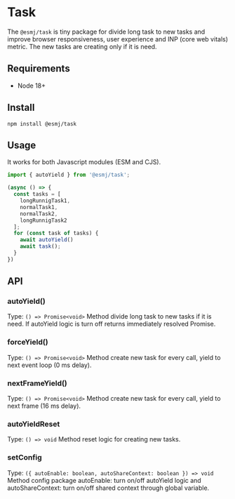 # Task

The `@esmj/task` is tiny package for divide long task to new tasks and improve browser responsiveness, user experience and INP (core web vitals) metric. The new tasks are creating only if it is need.

## Requirements

- Node 18+

## Install

```shell
npm install @esmj/task
```

## Usage

It works for both Javascript modules (ESM and CJS).

```javascript 
import { autoYield } from '@esmj/task';

(async () => {
  const tasks = [
    longRunnigTask1,
    normalTask1,
    normalTask2,
    longRunnigTask2
  ];
  for (const task of tasks) {
    await autoYield()
    await task();
  }
})

```
## API
### autoYield()
Type: `() => Promise<void>`
Method divide long task to new tasks if it is need. If autoYield logic is turn off returns immediately resolved Promise<void>.

### forceYield()
Type: `() => Promise<void>`
Method create new task for every call, yield to next event loop (0 ms delay). 

### nextFrameYield()
Type: `() => Promise<void>`
Method create new task for every call, yield to next frame (16 ms delay).

### autoYieldReset
Type: `() => void`
Method reset logic for creating new tasks.

### setConfig
Type: `({ autoEnable: boolean, autoShareContext: boolean }) => void`
Method config package autoEnable: turn on/off autoYield logic and autoShareContext: turn on/off shared context through global variable.